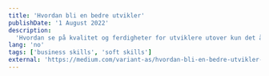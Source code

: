 ```yaml
---
title: 'Hvordan bli en bedre utvikler'
publishDate: '1 August 2022'
description:
  'Hvordan se på kvalitet og ferdigheter for utviklere utover kun det åpenbare kodemessige'
lang: 'no'
tags: ['business skills', 'soft skills']
external: 'https://medium.com/variant-as/hvordan-bli-en-bedre-utvikler-436ceae9d4af'
---
```

